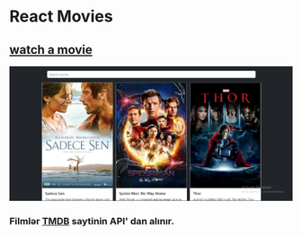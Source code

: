 # React Movies

## [watch a movie](https://popular-movi.netlify.app/)

![](https://github.com/ceyhunresulov/react-movies/blob/master/public/Screenshot_1.png?raw=true)

### Filmlər [TMDB](https://www.themoviedb.org/?language=tr) saytinin API' dan alınır.
